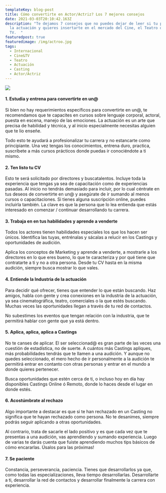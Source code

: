 ```yaml
---
templateKey: blog-post
title: Cómo convertirte en Actor/Actriz? Los 7 mejores consejos
date: 2021-03-03T20:10:42.163Z
description: "Te dejamos 7 consejos que no puedes dejar de leer si tu pasión es
  la actuación y quieres insertarte en el mercado del Cine, el Teatro o la
  TV.  "
featuredpost: true
featuredimage: /img/actroo.jpg
tags:
  - Internacional
  - Cine&TV
  - Teatro
  - Actuación
  - Casting
  - Actor/Actriz
---
```



![](/img/actroo.jpg)

#### 1. Estudia y entrena para convertirte en un@

Si bien no hay requerimientos específicos para convertirte en un@, te recomendamos que te capacites en cursos sobre lenguaje corporal, actoral, puesta en escena, manejo de las emociones. La actuación es un arte que precisa de habilidad y técnica, y al inicio especialmente necesitas alguien que te lio enseñe.

Todo esto te ayudará a profesionalizar tu carrera y no estancarte como principiante. Una vez tengas los conocimientos, entrena duro, practica, suscríbete a más cursos prácticos donde puedas ir conociéndote a ti mismo.

#### 2. Ten listo tu CV

Esto te será solicitado por directores y buscatalentos. Incluye toda la experiencia que tengas ya sea de capacitación como de experiencias pasadas. Al inicio no tendrás demasiado para incluir, por lo cual céntrate en tus deseos de convertirte en un@ y asegúrate de ir sumando al menos cursos o capacitaciones. Si tienes alguna suscripción online, puedes incluirla también. La clave es que la persona que lo lea entienda que estás interesado en comenzar / continuar desarrollando tu carrera.

#### 3. Trabaja en en tus habilidades y aprende a venderte

Todos los actores tienen habilidades especiales los que los hacen ser únicos. Identifica las tuyas, entrénalas y sácalas a relucir en los Castings y oportunidades de audición. 

Aplica los conceptos de Marketing y aprende a venderte, a mostrarle a los directores en lo que eres bueno, lo que te caracteriza y por qué tiene que contratarte a ti y no a otra persona. Desde tu CV hasta en la misma audición, siempre busca mostrar lo que vales.



#### 4. Entiende la Industria de la actuación

Para decidir qué ofrecer, tienes que entender lo que están buscando. Haz amigos, habla con gente y crea conexiones en la industria de la actuación, ya sea cinematográfica, teatro, comerciales o la que estés buscando. Muchas veces las oportunidades llegan a través de tu red de contactos.

No subestimes los eventos que tengan relación con la industria, que te permitirá hablar con gente que ya está dentro.



#### 5. Aplica, aplica, aplica a Castings

No te canses de aplicar. El ser seleccionad@ es gran parte de las veces una cuestión de estadística, no de suerte. A cuántos más Castings apliques, más probabilidades tendrás que te llamen a una audición. Y aunque no quedes seleccionado, el mero hecho de ir personalmente a la audición te permitirá entrar en contanto con otras personas y entrar en el mundo a donde quieres pertenecer.

Busca oportunidades que estén cerca de ti, o incluso hoy en día hay disponibles Castings Online ó Remoto, donde lo haces desde el lugar en donde estés.

#### 6. Acostúmbrate al rechazo

Algo importante a destacar es que si te han rechazado en un Casting no significa que te hayan rechazado como persona. No te desanimes, siempre podrás seguir aplicando a otras oportunidades.

Al contrario, trata de sacarle el lado positivo y es que cada vez que te presentas a una audición, vas aprendiendo y sumando experiencia. Luego de varias te darás cuenta que fuiste aprendiendo muchos tips básicos de cómo encararlas. Úsalos para las próximas!

#### 7. Se paciente

Constancia, perseverancia, paciencia. Tienes que desarrollarlos ya que, como todas las especializaciones, lleva tiempo desarrollarlas. Desarrollarte a ti, desarrollar la red de contactos y desarrollar finalmente la carrera con experiencia.